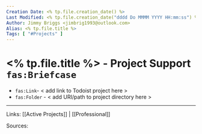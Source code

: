 ```yaml
---
Creation Date: <% tp.file.creation_date() %>
Last Modified: <% tp.file.creation_date("dddd Do MMMM YYYY HH:mm:ss") %>
Author: Jimmy Briggs <jimbrig1993@outlook.com>
Alias: <% tp.file.title %>
Tags: [ "#Projects" ]
---
```


# <% tp.file.title %> - Project Support `fas:Briefcase`

- `fas:Link`- < add link to Todoist project here >
- `fas:Folder` - < add URI/path to project directory here >

***

Links: [[Active Projects]] | [[Professional]]

Sources:
